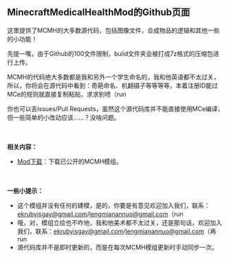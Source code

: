 ## MinecraftMedicalHealthMod的Github页面

这里提供了MCMH的大多数源代码，包括图像文件，合成物品的逻辑和其他一些的小功能！

先提一嘴，由于Github的100文件限制，bulid文件夹会被打成7z格式的压缩包进行上传。

MCMH的代码绝大多数都是我和另外一个学生命名的，我和他英语都不太过关，所以，你将会在源代码中看到：奇葩命名、机翻镊子等等等等，本着注册ID能过MCe的规则就直接复制粘贴，求求别喷（run

你也可以丢Issues/Pull Requests，虽然这个源代码库并不能直接使用MCe编译，但一些简单的小改动应该……？没啥问题。

　

**相关内容：**
- [Mod下载]()：下载已公开的MCMH模组。

　

**一些小提示：**
- 这个模组并没有任何的建模，是的，你要是有意见欢迎加入我们，联系：ekrubyisgay@gmail.com/lengmianannuo@gmail.com（run
- 哦，对，模组立绘也不咋地，我和他美术都不太过关，还是那句话，欢迎加入我们，联系：ekrubyisgay@gmail.com/lengmianannuo@gmail.com（再run
- 源代码库并不是即时更新的，而是在每次MCMH模组更新时手动同步一次。
